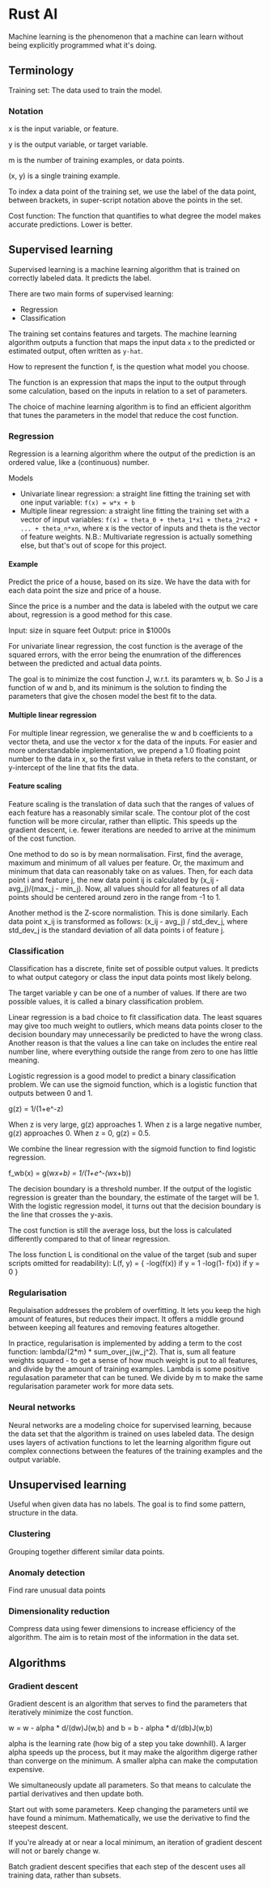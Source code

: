 # Rust AI

Machine learning is the phenomenon that a machine can learn without being explicitly programmed what it's doing.

## Terminology

Training set:
The data used to train the model.

### Notation

x is the input variable, or feature.

y is the output variable, or target variable.

m is the number of training examples, or data points.

(x, y) is a single training example.

To index a data point of the training set, we use the label of the data point, between brackets, in super-script notation above the points in the set.

Cost function:
The function that quantifies to what degree the model makes accurate predictions. Lower is better.

## Supervised learning

Supervised learning is a machine learning algorithm that is trained on correctly labeled data. It predicts the label.

There are two main forms of supervised learning:
- Regression
- Classification

The training set contains features and targets. The machine learning algorithm outputs a function that maps the input data `x` to the predicted or estimated output, often written as `y-hat`.

How to represent the function f, is the question what model you choose. 

The function is an expression that maps the input to the output through some calculation, based on the inputs in relation to a set of parameters.

The choice of machine learning algorithm is to find an efficient algorithm that tunes the parameters in the model that reduce the cost function.


### Regression 

Regression is a learning algorithm where the output of the prediction is an ordered value, like a (continuous) number. 

Models
- Univariate linear regression: a straight line fitting the training set with one input variable: `f(x) = w*x + b`
- Multiple linear regression: a straight line fitting the training set with a vector of input variables: `f(x) = theta_0 + theta_1*x1 + theta_2*x2 + ... + theta_n*xn`, where x is the vector of inputs and theta is the vector of feature weights.
N.B.: Multivariate regression is actually something else, but that's out of scope for this project.

#### Example

Predict the price of a house, based on its size. We have the data with for each data point the size and price of a house. 

Since the price is a number and the data is labeled with the output we care about, regression is a good method for this case.

Input: size in square feet
Output: price in $1000s

For univariate linear regression, the cost function is the average of the squared errors, with the error being the enumration of the differences between the predicted and actual data points.

The goal is to minimize the cost function J, w.r.t. its paramters w, b. So J is a function of w and b, and its minimum is the solution to finding the parameters that give the chosen model the best fit to the data.

#### Multiple linear regression

For multiple linear regression, we generalise the w and b coefficients to a vector theta, and use the vector x for the data of the inputs. For easier and more understandable implementation, we prepend a 1.0 floating point number to the data in x, so the first value in theta refers to the constant, or y-intercept of the line that fits the data.

#### Feature scaling

Feature scaling is the translation of data such that the ranges of values of each feature has a reasonably similar scale. The contour plot of the cost function will be more circular, rather than elliptic. This speeds up the gradient descent, i.e. fewer iterations are needed to arrive at the minimum of the cost function.

One method to do so is by mean normalisation. First, find the average, maximum and minimum of all values per feature. Or, the maximum and minimum that data can reasonably take on as values. Then, for each data point i and feature j, the new data point ij is calculated by (x_ij - avg_j)/(max_j - min_j). Now, all values should for all features of all data points should be centered around zero in the range from -1 to 1.

Another method is the Z-score normalistion. This is done similarly. Each data point x_ij is transformed as follows: (x_ij - avg_j) / std_dev_j, where std_dev_j is the standard deviation of all data points i of feature j.

### Classification

Classification has a discrete, finite set of possible output values. It predicts to what output category or class the input data points most likely belong.

The target variable y can be one of a number of values. If there are two possible values, it is called a binary classification problem.

Linear regression is a bad choice to fit classification data. The least squares may give too much weight to outliers, which means data points closer to the decision boundary may unnecessarily be predicted to have the wrong class. Another reason is that the values a line can take on includes the entire real number line, where everything outside the range from zero to one has little meaning.

Logistic regression is a good model to predict a binary classification problem. We can use the sigmoid function, which is a logistic function that outputs between 0 and 1.

g(z) = 1/(1+e^-z)

When z is very large, g(z) approaches 1. When z is a large negative number, g(z) approaches 0. When z = 0, g(z) = 0.5.

We combine the linear regression with the sigmoid function to find logistic regression.

f_wb(x) = g(w*x+b) = 1/(1+e^-(w*x+b))

The decision boundary is a threshold number. If the output of the logistic regression is greater than the boundary, the estimate of the target will be 1. With the logistic regression model, it turns out that the decision boundary is the line that crosses the y-axis.

The cost function is still the average loss, but the loss is calculated differently compared to that of linear regression.

The loss function L is conditional on the value of the target (sub and super scripts omitted for readability):
L(f, y) = {
    -log(f(x)) if y = 1
    -log(1- f(x)) if y = 0
}

### Regularisation

Regulaisation addresses the problem of overfitting. It lets you keep the high amount of features, but reduces their impact. It offers a middle ground between keeping all features and removing features altogether.

In practice, regularisation is implemented by adding a term to the cost function: lambda/(2*m) * sum_over_j(w_j^2). That is, sum all feature weights squared - to get a sense of how much weight is put to all features, and divide by the amount of training examples. Lambda is some positive regulasation parameter that can be tuned. We divide by m to make the same regularisation parameter work for more data sets.

### Neural networks

Neural networks are a modeling choice for supervised learning, because the data set that the algorithm is trained on uses labeled data. The design uses layers of activation functions to let the learning algorithm figure out complex connections between the features of the training examples and the output variable.

## Unsupervised learning

Useful when given data has no labels. The goal is to find some pattern, structure in the data.

### Clustering

Grouping together different similar data points.

### Anomaly detection

Find rare unusual data points

### Dimensionality reduction

Compress data using fewer dimensions to increase efficiency of the algorithm. The aim is to retain most of the information in the data set.

## Algorithms

### Gradient descent

Gradient descent is an algorithm that serves to find the parameters that iteratively minimize the cost function.

w = w - alpha * d/(dw)J(w,b)
and 
b = b - alpha * d/(db)J(w,b)

alpha is the learning rate (how big of a step you take downhill). A larger alpha speeds up the process, but it may make the algorithm digerge rather than converge on the minimum. A smaller alpha can make the computation expensive.

We simultaneously update all parameters. So that means to calculate the partial derivatives and then update both. 

Start out with some parameters. Keep changing the parameters until we have found a minimum. Mathematically, we use the derivative to find the steepest descent.

If you're already at or near a local minimum, an iteration of gradient descent will not or barely change w.

Batch gradient descent specifies that each step of the descent uses all training data, rather than subsets.
